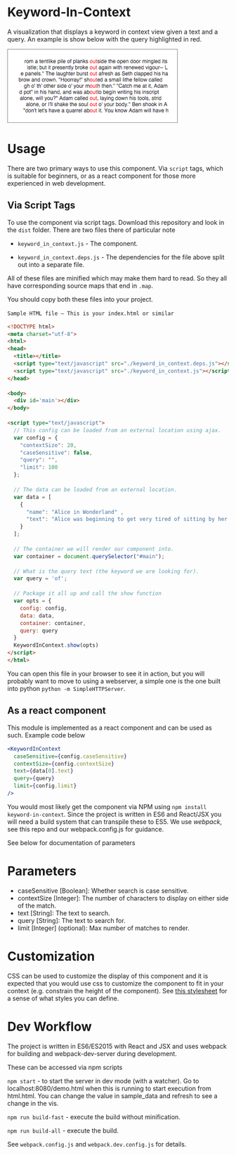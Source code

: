 # Keyword-In-Context

A visualization that displays a keyword in context view given a text and a query. An example is show below with the query highlighted in red.

![Keyword In Context Screenshot](screenshot.png)

# Usage

There are two primary ways to use this component. Via `script` tags, which is suitable for beginners, or as a react component for those more experienced in web development.

## Via Script Tags

To use the component via script tags. Download this repository and look in the `dist` folder. There are two files there of particular note

 - `keyword_in_context.js` - The component.

 - `keyword_in_context.deps.js` - The dependencies for the file above split out into a separate file.

All of these files are minified which may make them hard to read. So they all have corresponding source maps that end in `.map`.

You should copy both these files into your project.

`Sample HTML file — This is your index.html or similar`
```html
<!DOCTYPE html>
<meta charset="utf-8">
<html>
<head>
  <title></title>
  <script type="text/javascript" src="./keyword_in_context.deps.js"></script>
  <script type="text/javascript" src="./keyword_in_context.js"></script>
</head>

<body>
  <div id='main'></div>
</body>

<script type="text/javascript">
  // This config can be loaded from an external location using ajax.
  var config = {
    "contextSize": 20,
    "caseSensitive": false,
    "query": "",
    "limit": 100
  };

  // The data can be loaded from an external location.
  var data = [
    {
      "name": "Alice in Wonderland" ,
      "text": "Alice was beginning to get very tired of sitting by her sister"
    }
  ];

  // The container we will render our component into.
  var container = document.querySelector("#main");

  // What is the query text (the keyword we are looking for).
  var query = 'of';

  // Package it all up and call the show function
  var opts = {
    config: config,
    data: data,
    container: container,
    query: query
  }
  KeywordInContext.show(opts)
</script>
</html>
```

You can open this file in your browser to see it in action, but you will probably want to move to using a webserver, a simple one is the one built into python `python -m SimpleHTTPServer`.

## As a react component

This module is implemented as a react component and can be used as such. Example code below

```jsx
<KeywordInContext
  caseSensitive={config.caseSensitive}
  contextSize={config.contextSize}
  text={data[0].text}
  query={query}
  limit={config.limit}
/>
```

You would most likely get the component via NPM using `npm install keyword-in-context`. Since the project is written in ES6 and React/JSX you will need a build system that can transpile these to ES5. We use *webpack*, see this repo and our webpack.config.js for guidance.

See below for documentation of parameters

# Parameters

 - caseSensitive [Boolean]: Whether search is case sensitive.
 - contextSize [Integer]: The number of characters to display on either side of the match.
 - text [String]: The text to search.
 - query [String]: The text to search for.
 - limit [Integer] (optional): Max number of matches to render.

# Customization

CSS can be used to customize the display of this component and it is expected that you would use css to customize the component to fit in your context (e.g. constrain the height of the component). See [this stylesheet](src/components/match_with_context/match_with_context.css) for a sense of what styles you can define.

# Dev Workflow

The project is written in ES6/ES2015 with React and JSX and uses webpack for building and webpack-dev-server during development.

 These can be accessed via npm scripts

`npm start` - to start the server in dev mode (with a watcher). Go to localhost:8080/demo.html when this is running to start execution from html.html. You can change the value in sample_data and refresh to see a change in the vis.

`npm run build-fast` - execute the build without minification.

`npm run build-all` - execute the build.

See `webpack.config.js` and `webpack.dev.config.js` for details.
